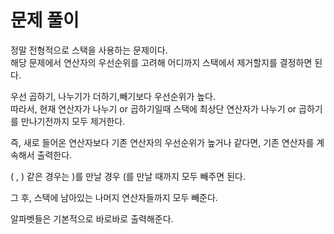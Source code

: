 # 문제 풀이
정말 전형적으로 스택을 사용하는 문제이다.   
해당 문제에서 연산자의 우선순위를 고려해 어디까지 스택에서 제거할지를 결정하면 된다.   

우선 곱하기, 나누기가 더하기,빼기보다 우선순위가 높다.   
따라서, 현재 연산자가 나누기 or 곱하기일때 스택에 최상단 연산자가 나누기 or 곱하기를 만나기전까지 모두 제거한다.

즉, 새로 들어온 연산자보다 기존 연산자의 우선순위가 높거나 같다면, 기존 연산자를 계속해서 출력한다.   

( , ) 같은 경우는 )를 만날 경우 (를 만날 때까지 모두 빼주면 된다.  

그 후, 스택에 남아있는 나머지 연산자들까지 모두 빼준다.

알파벳들은 기본적으로 바로바로 출력해준다.